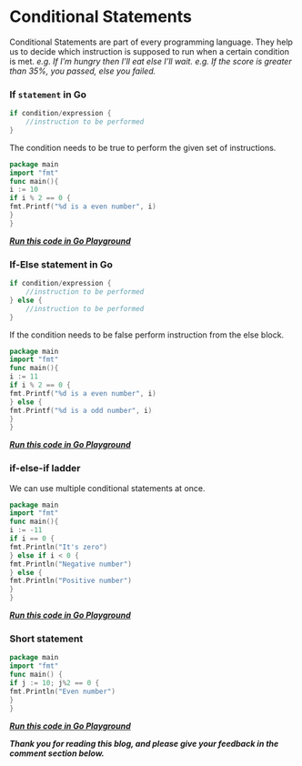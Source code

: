 # Conditional Statements

Conditional Statements are part of every programming language. They help us to decide which instruction is supposed to run when a certain condition is met. *e.g. If I’m hungry then I’ll eat else I’ll wait.* *e.g. If the score is greater than 35%, you passed, else you failed.*

### If `statement` in Go

```go
if condition/expression {
    //instruction to be performed
}
```

The condition needs to be true to perform the given set of instructions.

```go
package main
import "fmt"
func main(){
i := 10
if i % 2 == 0 {
fmt.Printf("%d is a even number", i)
}
}
```

[***Run this code in Go Playground***](https://play.golang.org/p/YO_-cELIUii)

### If-Else statement in Go

```go
if condition/expression {
    //instruction to be performed
} else {
    //instruction to be performed
}
```

If the condition needs to be false perform instruction from the else block.

```go
package main
import "fmt"
func main(){
i := 11
if i % 2 == 0 {
fmt.Printf("%d is a even number", i)
} else {
fmt.Printf("%d is a odd number", i)
}
}
```

[***Run this code in Go Playground***](https://play.golang.org/p/Fj2fjOaeNZy)

### if-else-if ladder

We can use multiple conditional statements at once.

```go
package main
import "fmt"
func main(){
i := -11
if i == 0 {
fmt.Println("It's zero")
} else if i < 0 {
fmt.Println("Negative number")
} else {
fmt.Println("Positive number")
}
}
```

[***Run this code in Go Playground***](https://play.golang.org/p/kL1RyoKUzF-)

### Short statement

```go
package main
import "fmt"
func main() {
if j := 10; j%2 == 0 {
fmt.Println("Even number")
}
}
```

[***Run this code in Go Playground***](https://play.golang.org/p/f6SyTAE1Rtz)

***Thank you for reading this blog, and please give your feedback in the comment section below.***
